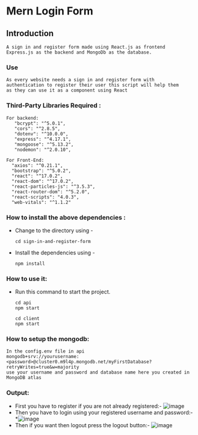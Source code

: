# Mern Login Form

## Introduction

```
A sign in and register form made using React.js as frontend
Express.js as the backend and MongoDb as the database.
```

### Use

```
As every website needs a sign in and register form with
authentication to register their user this script will help them
as they can use it as a component using React
```

### Third-Party Libraries Required :

```
For backend:
   "bcrypt": "^5.0.1",
   "cors": "^2.8.5",
   "dotenv": "^10.0.0",
   "express": "^4.17.1",
   "mongoose": "^5.13.2",
   "nodemon": "^2.0.10",
```

```
For Front-End:
  "axios": "^0.21.1",
  "bootstrap": "^5.0.2",
  "react": "^17.0.2",
  "react-dom": "^17.0.2",
  "react-particles-js": "^3.5.3",
  "react-router-dom": "^5.2.0",
  "react-scripts": "4.0.3",
  "web-vitals": "^1.1.2"
```

### How to install the above dependencies :

- Change to the directory using -
  ```
  cd sign-in-and-register-form
  ```
- Install the dependencies using -
  ```
  npm install
  ```

### How to use it:

- Run this command to start the project.
  ```
  cd api
  npm start
  ```
  ```
  cd client
  npm start
  ```

### How to setup the mongodb:

```
In the config.env file in api
mongodb+srv://yourusername:<password>@cluster0.m9l4p.mongodb.net/myFirstDatabase?retryWrites=true&w=majority
use your username and password and database name here you created in MongoDB atlas
```

### Output:

- First you have to register if you are not already registered:-
 ![image](https://user-images.githubusercontent.com/64858573/125296469-f359e180-e343-11eb-9080-3e976f8540c7.png)
- Then you have to login using your registered username and password:- \*![image](https://user-images.githubusercontent.com/64858573/125297489-e689bd80-e344-11eb-9e80-c8432888b1ef.png)
- Then if you want then logout press the logout button:-
 ![image](https://user-images.githubusercontent.com/64858573/125298640-f524a480-e345-11eb-8d6e-e8335df52d09.png)

